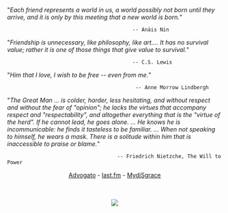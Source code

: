 "*Each friend represents a world in us, a world possibly not born until they
arrive, and it is only by this meeting that a new world is born.*"

                                             -- Anäis Nin

"*Friendship is unnecessary, like philosophy, like art.... It has no survival
value; rather it is one of those things that give value to survival.*"

                                             -- C.S. Lewis

"*Him that I love, I wish to be free -- even from me.*"

                                              -- Anne Morrow Lindbergh

"*The Great Man ... is colder, harder, less hesitating, and without respect and
without the fear of "opinion"; he lacks the virtues that accompany respect and
"respectability", and altogether everything that is the "virtue of the herd".
If he cannot lead, he goes alone. ... He knows he is incommunicable: he finds
it tasteless to be familiar. ... When not speaking to himself, he wears a mask.
There is a solitude within him that is inaccessible to praise or blame.*"  

                                        -- Friedrich Nietzche, The Will to Power

<div style="text-align: center">
<a href="http://advogato.org/person/uriel/">Advogato</a> - <a href="http://www.last.fm/user/lost_goblin/">last.fm</a> - <a href="http://www.myspace.com/archangel__uriel">MydiSgrace</a>

<br /> <br />
<a href="http://www.cs.bell-labs.com/plan9dist/"><img src="http://www.cs.bell-labs.com/plan9dist/img/power48.gif" /></a>
</div>
</div>
